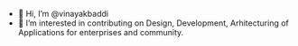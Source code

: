 - 👋 Hi, I’m @vinayakbaddi
- 👀 I’m interested in contributing on Design, Development, Arhitecturing of Applications for enterprises and community.
  

<!---
vinayakbaddi/vinayakbaddi is a ✨ special ✨ repository because its `README.md` (this file) appears on your GitHub profile.
You can click the Preview link to take a look at your changes.
--->
